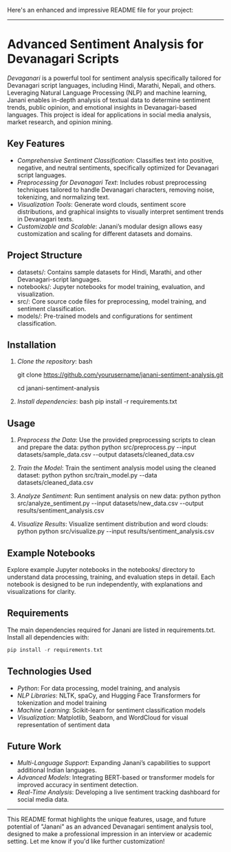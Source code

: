 Here's an enhanced and impressive README file for your project:

---

# Advanced Sentiment Analysis for Devanagari Scripts

*Devaganari* is a powerful tool for sentiment analysis specifically tailored for Devanagari script languages, including Hindi, Marathi, Nepali, and others. Leveraging Natural Language Processing (NLP) and machine learning, Janani enables in-depth analysis of textual data to determine sentiment trends, public opinion, and emotional insights in Devanagari-based languages. This project is ideal for applications in social media analysis, market research, and opinion mining.

## Key Features
- *Comprehensive Sentiment Classification*: Classifies text into positive, negative, and neutral sentiments, specifically optimized for Devanagari script languages.
- *Preprocessing for Devanagari Text*: Includes robust preprocessing techniques tailored to handle Devanagari characters, removing noise, tokenizing, and normalizing text.
- *Visualization Tools*: Generate word clouds, sentiment score distributions, and graphical insights to visually interpret sentiment trends in Devanagari texts.
- *Customizable and Scalable*: Janani’s modular design allows easy customization and scaling for different datasets and domains.

## Project Structure
- datasets/: Contains sample datasets for Hindi, Marathi, and other Devanagari-script languages.
- notebooks/: Jupyter notebooks for model training, evaluation, and visualization.
- src/: Core source code files for preprocessing, model training, and sentiment classification.
- models/: Pre-trained models and configurations for sentiment classification.

## Installation
1. *Clone the repository*:
   bash

    git clone https://github.com/yourusername/janani-sentiment-analysis.git

    cd janani-sentiment-analysis
   

3. *Install dependencies*:
   bash
   pip install -r requirements.txt
   

## Usage
1. *Preprocess the Data*:
   Use the provided preprocessing scripts to clean and prepare the data:
   python
   python src/preprocess.py --input datasets/sample_data.csv --output datasets/cleaned_data.csv
   

2. *Train the Model*:
   Train the sentiment analysis model using the cleaned dataset:
   python
   python src/train_model.py --data datasets/cleaned_data.csv
   

3. *Analyze Sentiment*:
   Run sentiment analysis on new data:
   python
   python src/analyze_sentiment.py --input datasets/new_data.csv --output results/sentiment_analysis.csv
   

4. *Visualize Results*:
   Visualize sentiment distribution and word clouds:
   python
   python src/visualize.py --input results/sentiment_analysis.csv
   

## Example Notebooks
Explore example Jupyter notebooks in the notebooks/ directory to understand data processing, training, and evaluation steps in detail. Each notebook is designed to be run independently, with explanations and visualizations for clarity.

## Requirements
The main dependencies required for Janani are listed in requirements.txt. Install all dependencies with:
```cpp
pip install -r requirements.txt

```


## Technologies Used
- *Python*: For data processing, model training, and analysis
- *NLP Libraries*: NLTK, spaCy, and Hugging Face Transformers for tokenization and model training
- *Machine Learning*: Scikit-learn for sentiment classification models
- *Visualization*: Matplotlib, Seaborn, and WordCloud for visual representation of sentiment data

## Future Work
- *Multi-Language Support*: Expanding Janani’s capabilities to support additional Indian languages.
- *Advanced Models*: Integrating BERT-based or transformer models for improved accuracy in sentiment detection.
- *Real-Time Analysis*: Developing a live sentiment tracking dashboard for social media data.



---

This README format highlights the unique features, usage, and future potential of "Janani" as an advanced Devanagari sentiment analysis tool, designed to make a professional impression in an interview or academic setting. Let me know if you'd like further customization!
